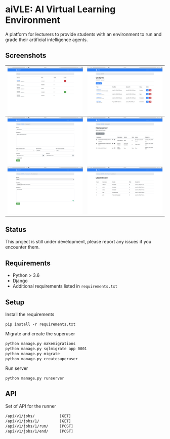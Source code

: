 # aiVLE: AI Virtual Learning Environment

A platform for lecturers to provide students with an environment to run and grade their artificial intelligence agents.

## Screenshots

| ![Courses](/assets/courses.png?raw=true "Courses") | ![Tasks](/assets/tasks.png?raw=true "Tasks") | 
|:-------------------------:|:-------------------------:|
| ![Task Edit](/assets/task_edit.png?raw=true "Task Edit") | ![Submissions](/assets/submissions.png?raw=true "Submissions") 
| ![Submission](/assets/submission.png?raw=true "Submission") | ![Leaderboard](/assets/leaderboard.png?raw=true "Leaderboard") |

## Status

This project is still under development, please report any issues if you encounter them.

## Requirements

 * Python > 3.6
 * Django
 * Additional requirements listed in `requirements.txt`

## Setup

Install the requirements
```
pip install -r requirements.txt
```

Migrate and create the superuser
```
python manage.py makemigrations
python manage.py sqlmigrate app 0001
python manage.py migrate
python manage.py createsuperuser
```

Run server
```
python manage.py runserver
```

## API

Set of API for the runner
```
/api/v1/jobs/			[GET]
/api/v1/jobs/1/			[GET]
/api/v1/jobs/1/run/		[POST]
/api/v1/jobs/1/end/		[POST]
```
